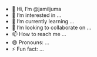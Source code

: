 - 👋 Hi, I’m @jamiljuma
- 👀 I’m interested in ...
- 🌱 I’m currently learning ...
- 💞️ I’m looking to collaborate on ...
- 📫 How to reach me ...
- 😄 Pronouns: ...
- ⚡ Fun fact: ...

<!---
jamiljuma/jamiljuma is a ✨ special ✨ repository because its `README.md` (this file) appears on your GitHub profile.
You can click the Preview link to take a look at your changes.
--->
